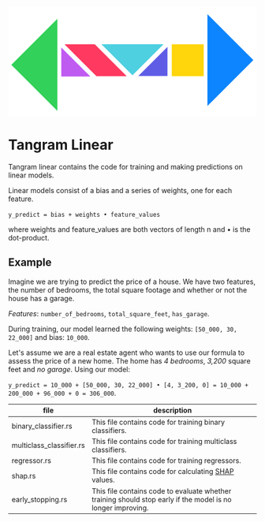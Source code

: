 <p align="center">
  <img src="tangram_linear.svg" title="Tangram">
</p>

# Tangram Linear

Tangram linear contains the code for training and making predictions on linear models.

Linear models consist of a bias and a series of weights, one for each feature.

`y_predict = bias + weights • feature_values`

where weights and feature_values are both vectors of length n and
• is the dot-product.

## Example

Imagine we are trying to predict the price of a house. We have two features, the number of bedrooms, the total square footage and whether or not the house has a garage.

_Features_: `number_of_bedrooms`, `total_square_feet`, `has_garage`.

During training, our model learned the following weights: `[50_000, 30, 22_000]` and bias: `10_000`.

Let's assume we are a real estate agent who wants to use our formula to assess the price of a new home. The home has _4 bedrooms_, _3,200_ square feet and _no garage_. Using our model:

`y_predict = 10_000 + [50_000, 30, 22_000] • [4, 3_200, 0] = 10_000 + 200_000 + 96_000 + 0 = 306_000`.

| file                     | description                                                                                                 |
| ------------------------ | ----------------------------------------------------------------------------------------------------------- |
| binary_classifier.rs     | This file contains code for training binary classifiers.                                                    |
| multiclass_classifier.rs | This file contains code for training multiclass classifiers.                                                |
| regressor.rs             | This file contains code for training regressors.                                                            |
| shap.rs                  | This file contains code for calculating [SHAP](https://github.com/slundberg/shap) values.                   |
| early_stopping.rs        | This file contains code to evaluate whether training should stop early if the model is no longer improving. |
